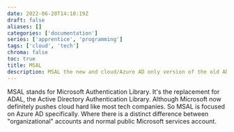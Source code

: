 ```yaml
---
date: 2022-06-20T14:10:19Z
draft: false
aliases: []
categories: ['documentation']
series: ['apprentice', 'programming']
tags: ['cloud', 'tech']
chroma: false
toc: true
title: MSAL
description: MSAL the new and cloud/Azure AD only version of the old ADAL, both of these are libraries that Microsoft has implemented in sevral programming languages for Active Directory authenitication built into whatever apps you're programming.
---
```


MSAL stands for Microsoft Authentication Library.
It's the replacement for ADAL, the Active Directory Authentication Library.
Although Microsoft now definitely pushes cloud hard like most tech companies.
So MSAL is focused on Azure AD specifically.
Where there is a distinct difference between "organizational" accounts and normal public Microsoft services account.
